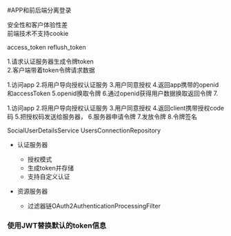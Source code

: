#APP和前后端分离登录

安全性和客户体验性差  
前端技术不支持cookie


access_token
reflush_token

1.请求认证服务器生成令牌token  
2.客户端带着token令牌请求数据  



1.访问app
2.将用户导向授权认证服务
3.用户同意授权
4.返回app携带的openid和accessToken
5.openid换取令牌
6.通过openid获得用户数据换取返回令牌
7.



1.访问app
2.将用户导向授权认证服务
3.用户同意授权
4.返回client携带授权code码
5.把授权码发送给服务器，
6.服务器申请令牌
7.发放令牌
8.令牌签名




SocialUserDetailsService
UsersConnectionRepository

- 认证服务器  
    - 授权模式
    - 生成token并存储  
    - 支持自定义认证

- 资源服务器
    - 过滤器链OAuth2AuthenticationProcessingFilter 
    
### 使用JWT替换默认的token信息

